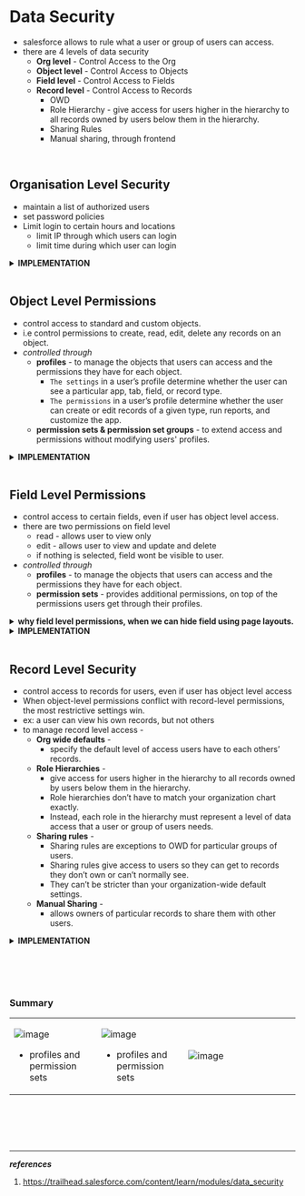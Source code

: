 # Data Security 
  - salesforce allows to rule what a user or group of users can access.
  - there are 4 levels of data security
    - **Org level** - Control Access to the Org
    - **Object level** - Control Access to Objects
    - **Field level** - Control Access to Fields
    - **Record level** - Control Access to Records
      - OWD
      - Role Hierarchy - give access for users higher in the hierarchy to all records owned by users below them in the hierarchy.
      - Sharing Rules
      - Manual sharing, through frontend

<br/>


## Organisation Level Security
  - maintain a list of authorized users
  - set password policies
  - Limit login to certain hours and locations
    - limit IP through which users can login
    - limit time during which user can login

<details>
<summary>  <b> IMPLEMENTATION </b>  </summary>
<p>  


<table>
<tr>
<td>  

![image](https://user-images.githubusercontent.com/63545175/190951004-9d7fb6dc-d5f3-4d6d-bc8b-29f9ee413b8d.png)
</td>
<td>  


  - Manage Users
  - create Users
  - Deactivate User
</td>
</tr>
<tr>
<td>  

![image](https://user-images.githubusercontent.com/63545175/190951169-2e688cb8-569a-4b64-a908-fc2cd06cbadc.png)
</td>
<td>  

  - set Password Policies
</td>
</tr>
<tr>
<td>  

![image](https://user-images.githubusercontent.com/63545175/190951591-a9483c83-8180-4c31-beb4-799bed8b0a7e.png)
</td>
<td>  

  - Specify trusted IP ranges
</td>
</tr>
<tr>
<td>  

![image](https://user-images.githubusercontent.com/63545175/190951967-be0d56ed-3732-476d-9fdc-4bf473705551.png)
</td>
<td>  

  - Restrict Login Access by IP Address Using Profiles
</td>
</tr>
<tr>
<td>  

![image](https://user-images.githubusercontent.com/63545175/190952172-642dd8d6-5971-41fc-a635-b462e25ea151.png)
</td>
<td>  

  - Restrict Login Access by Time
</td>
</tr>
<tr>
<td>  

![image](https://user-images.githubusercontent.com/63545175/191441198-bc20594a-c5f5-4697-a04a-1f9870ac6f46.png)  
  
![image](https://user-images.githubusercontent.com/63545175/191440992-795b7aee-0366-4dd2-b496-02539e5acae8.png)  
  
![image](https://user-images.githubusercontent.com/63545175/191440866-d461514c-7715-47cb-8eb7-e9a33f95ef22.png)

</td>
<td>  
  
  - allowing IOS/Android apps, access to salesforce
  - making Admin to allow access to connected apps.
</td>
</tr>
</table> 
  
</p>  
</details>


<br/>


## Object Level Permissions
  - control access to standard and custom objects.
  - i.e control permissions to create, read, edit, delete any records on an object.
  - _controlled through_ 
    - **profiles** - to manage the objects that users can access and the permissions they have for each object.
      - ``The settings`` in a user’s profile determine whether the user can see a particular app, tab, field, or record type.
      - ``The permissions`` in a user’s profile determine whether the user can create or edit records of a given type, run reports, and customize the app.
    - **permission sets & permission set groups** - to extend access and permissions without modifying users' profiles.


<details>
<summary>  <b> IMPLEMENTATION </b>  </summary>
<p>  

---

### Create , Assign a Profile
_After you've created a profile, customize it to match the needs of a specific set of users, and then assign the profile to those users._
  - Make sure the Enhanced Profile User Interface is enabled in User Management Settings.
  - From Setup, in the Quick Find box, enter **Profiles**, and then select **Profiles**.
  - Click the name of the profile that you want to customize.
  - Edit the profile, setting the most restrictive settings and permissions you can for this user type. (Don’t worry about blocking the user from doing things they need to do. We'll open up more possibilities for them later, when we give them permission sets.)
  - From Setup, in the Quick Find box, enter **Users**, and then select **Users**.
  - Click **Edit** next to the user that you want to assign the profile to.
  - In the **Profile** dropdown, select the profile that you just set up. Then, click **Save**.
  
<br/>
  
### Create , Assign a Permission Set

  - From Setup, in the Quick Find box, enter Permission Sets, and then select Permission Sets.
  - Click **Clone** next to the set you want to copy. A cloned **permission set** has the same user license as the original. To create a set with a different license, click New (1) instead.Locate the New **Permission Set** button.

![image](https://user-images.githubusercontent.com/63545175/190956581-8a174551-af20-4dd6-9606-162ee1e3553d.png)

  - Enter a label and a description. The API name is a unique name used by the API and managed packages. It automatically replicates the label, but you can modify it.
  - _If this is a new permission set, select a user license option._
    - If you plan to assign this permission set to multiple users with different licenses, select --None--.
    - If only users with one type of license will use this permission set, select that user license.
  - Click **Save** to go back to the permission set overview page.
  - In the **permission set** toolbar, click Manage **Assignments**, then click **Add Assignments**.
  - Select the users to assign to this permission set and click **Assign**. Review the messages on the Assignment Summary page. If any users weren’t assigned, the Message column tells you why.
  - Click **Done** to return to a list of the users assigned to the permission set.
  
---
  
</p>  
</details>

<br/>


## Field Level Permissions
  - control access to certain fields, even if user has object level access.
  - there are two permissions on field level
    - read - allows user to view only
    - edit - allows user to view and update and delete
    - if nothing is selected, field wont be visible to user.
  - _controlled through_ 
    - **profiles** - to manage the objects that users can access and the permissions they have for each object. 
    - **permission sets** - provides additional permissions, on top of the permissions users get through their profiles.

<details>
<summary> <b>why field level permissions, when we can hide field using page layouts.</b> </summary>  
<p>

***Answer:*** field level permissions cotrols the visiblity of fields in any part of the app including related list, list views, reports & search results which can'not be secured through page layouts.  
</p>
</details>

<details>
<summary> <b> IMPLEMENTATION </b> </summary>  
<p>

---
  
### Restrict Field Access with a Profile
  - From Setup, in the Quick Find box, enter Profiles, and then **select Profiles.**
  - Select the profile you want to change.
  - Click **Object** Settings and select the object for which you want to update the field settings.
  - Click **Edit.**
  - Under **Field Permissions**, for each field, specify the kind of access you want for users with this profile, and save your settings.  
  
<br/>
  
### Add Field Access with a Permission Set
  - From Setup, in the Quick Find box, enter **Permission Sets**, and then select **Permission Sets**.
  - Select a permission set and click **Object Settings**.
  - Click the object you're working with, then click **Edit**. In this example, we're modifying the Candidate object.
  - Under **Field Permissions**, specify the kinds of access your interviewers need, then save this permission set.

![image](https://user-images.githubusercontent.com/63545175/190957328-45611ed7-aece-4239-aa6f-c341a162c3d4.png)
  
  - Click **Manage Assignments** and select the users who you expect to need the permissions you’ve just specified. Click **Add Assignments** and **Done**, and you're done!
  

</p>
</details>

<br/>


## Record Level Security
  - control access to records for users, even if user has object level access
  - When object-level permissions conflict with record-level permissions, the most restrictive settings win.
  - ex: a user can view his own records, but not others
  - to manage record level access -
    - **Org wide defaults** - 
      - specify the default level of access users have to each others’ records.
    - **Role Hierarchies** - 
      - give access for users higher in the hierarchy to all records owned by users below them in the hierarchy.
      - Role hierarchies don’t have to match your organization chart exactly. 
      - Instead, each role in the hierarchy must represent a level of data access that a user or group of users needs.
    - **Sharing rules** - 
      - Sharing rules are exceptions to OWD for particular groups of users.
      - Sharing rules give access to users so they can get to records they don’t own or can’t normally see.
      - They can’t be stricter than your organization-wide default settings.
    - **Manual Sharing** - 
      - allows owners of particular records to share them with other users.


<details>
<summary> <b>IMPLEMENTATION</b> </summary>  
<p>

---  
  
### OWD 
  
<table>  
<tr>
<td>

<image src="https://user-images.githubusercontent.com/63545175/190958557-3c956f50-c0b0-4708-b1d3-be5c631bdf6d.png" width="480px">
</td>
<td>
  
  - ***Private*** 
    - Only the record owner, and users above that role in the hierarchy, can view, edit, and report on those records.
  - ***Public Read Only***
    - All users can view and report on records, but only the owner, and users above that role in the hierarchy, can edit them.
  - ***Public Read/Write***
    - All users can view, edit, and report on all records.
  - ***Controlled by Parent*** 
    - A user can view, edit, or delete a record if she can perform that same action on the object it belongs to.

</td>
</tr>  
</table>
  
### Set Your Org-Wide Sharing Defaults
  
<table>  
<tr>
<td>

<image src="https://user-images.githubusercontent.com/63545175/190959075-ea204842-fa6e-4cb5-b7e7-cbe5cca3cd13.png" width="780px">
</td>
<td>
  
_Use org-wide defaults to specify the baseline level of access that the most restricted user should have._
  - From Setup, in the Quick Find box, enter Sharing Settings, and then select Sharing Settings.
  - Click Edit in the Organization-Wide Defaults area. 
  - For each object, select the default internal access and default external access.
  - To disable automatic access using your hierarchies, deselect Grant Access Using Hierarchies for any custom object that doesn't have a default access of Controlled by Parent.

</td>
</tr>  
</table>
  
<br/>
  
### setting up roles
***role hierarchies don't have to match your org chart. Each role in the hierarchy just represents a level of data access that a user or group of users needs.***

<table>  
<tr>
<td>

<image src="https://user-images.githubusercontent.com/63545175/190960002-5a5911fd-938d-4f08-894e-2ccae6d31063.png" width="780px">
</td>
<td>
  
> - Use the **Grant Access Using Hierarchies** checkbox to disable access to records to users above the record owner in the hierarchy for custom objects. 
> - If you deselect this checkbox for a custom object, only the record owner and users granted access by the org-wide defaults receive access to the records.

> - Even if **Grant Access Using Hierarchies** is deselected, some users—such as those with the “View All” and “Modify All” object permissions and the “View All Data” and “Modify All Data” system permissions—can still access records they don’t own.

</td>
</tr>  
</table>  
  
---
  
</p>
</details>




<br/>


<br/>


<br/>


<br/>


### Summary

<table>
<tr>
<td width="170px">  

![image](https://user-images.githubusercontent.com/63545175/190900334-ca4b66e6-d517-4359-ae85-67360af154ae.png)

- profiles and permission sets  
</td>  
<td width="170px">

![image](https://user-images.githubusercontent.com/63545175/190900364-8eccabfe-4116-4fa4-acbc-6e7b477a01b6.png)

- profiles and permission sets 
  
</td>
<td width="340px">  

![image](https://user-images.githubusercontent.com/63545175/190900387-e7558e74-724d-4eb4-9953-9c1271102f1c.png)

</td>  
</tr>  
</table> 







<br/>


<br/>


<br/>


<br/>



---
***references***

1. https://trailhead.salesforce.com/content/learn/modules/data_security
 







